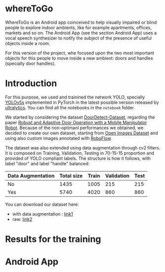 # whereToGo

WhereToGo is an Android app coinceived to help visually impaired or blind people to explore indoor ambients, like for example apartments, offices, markets and so on. The Android App (see the section Android App) uses a vocal speech synthesizer to notify the subject of the presence of useful objects inside a room. 

For this version of the project, whe focused upon the two most important objects for this people to move inside a new ambient: doors and handles (specially door handles).

# Introduction
For this purpose, we used and trainined the network YOLO, specially [YOLOv5s](https://github.com/ultralytics/yolov5) implemented in PyTorch in the latest possible version released by [ultralytics](https://ultralytics.com/). You can find all the notebooks in the `notebook` folder.

We started by considering the dataset [DoorDetect-Dataset](https://github.com/MiguelARD/DoorDetect-Dataset), regarding the paper [Robust and Adaptive Door Operation with a Mobile Manipulator Robot](https://arxiv.org/abs/1902.09051). Because of the non-optimanl performances we obtained, we decided to create our own dataset, starting from [Open Images Dataset](https://storage.googleapis.com/openimages/web/index.html) and using also custom images annotated with [RoboFlow](https://roboflow.com/). 

The dataset was also extended using data augmentation through cv2 filters. It is composed on Training, Validation, Testing in 70-15-15 proportion and provided of YOLO compliant labels. The structure is how it follows, with label "door" and label "handle" balanced:

Data Augmentation | Total size | Train | Validation | Test
-------------- | ---------- | ----- | ---------- | ----
No | 1435 | 1005 | 215 | 215
Yes | 5740 | 4020 | 860 | 860

You can download our dataset here:
* with data augmentation : [link1](https://drive.google.com/file/d/1FP9JiH5007FYb1c1I9NiMXqRGcvs1FgE/view?usp=sharing)
* raw: [link2](https://drive.google.com/file/d/10lpGb3cVTmKh2YXOxObq_v61ImeliROf/view?usp=sharing)


# Results for the training

 
# Android App
